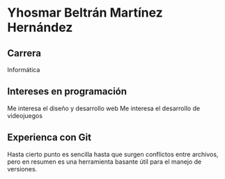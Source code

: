# Yhosmar Beltrán Martínez Hernández
## Carrera
Informática
## Intereses en programación
Me interesa el diseño y desarrollo web 
Me interesa el desarrollo de videojuegos
## Experienca con Git
Hasta cierto punto es sencilla hasta que surgen conflictos entre archivos, pero en resumen es una herramienta basante útil para el manejo de versiones.
